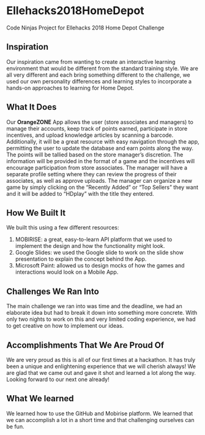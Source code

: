 # Ellehacks2018HomeDepot
Code Ninjas Project for Ellehacks 2018 Home Depot Challenge
## Inspiration
Our inspiration came from wanting to create an interactive learning environment that would be different from the standard training style. We are all very different and each bring something different to the challenge, we used our own personality differences and learning styles to incorporate a hands-on approaches to learning for Home Depot.

## What It Does
Our **OrangeZONE** App allows the user (store associates and managers) to manage their accounts, keep track of points earned, participate in store incentives, and upload knowledge articles by scanning a barcode. Additionally, it will be a great resource with easy navigation through the app, permitting the user to update the database and earn points along the way. The points will be tallied based on the store manager’s discretion. The information will be provided in the format of a game and the incentives will encourage participation from store associates. The manager will have a separate profile setting where they can review the progress of their associates, as well as approve uploads. The manager can organize a new game by simply clicking on the “Recently Added” or “Top Sellers” they want and it will be added to “HDplay” with the title they entered.

## How We Built It
We built this using a few different resources:
1) MOBIRISE: a great, easy-to-learn API platform that we used to implement the design and how the functionality might look. 
2) Google Slides: we used the Google slide to work on the slide show presentation to explain the concept behind the App.
3) Microsoft Paint: allowed us to design mocks of how the games and interactions would look on a Mobile App.

## Challenges We Ran Into
The main challenge we ran into was time and the deadline, we had an elaborate idea but had to break it down into something more concrete. With only two nights to work on this and very limited coding experience, we had to get creative on how to implement our ideas.

## Accomplishments That We Are Proud Of
We are very proud as this is all of our first times at a hackathon. It has truly been a unique and enlightening experience that we will cherish always! We are glad that we came out and gave it shot and learned a lot along the way. Looking forward to our next one already!

## What We learned
We learned how to use the GitHub and Mobirise platform. We learned that we can accomplish a lot in a short time and that challenging ourselves can be fun.
